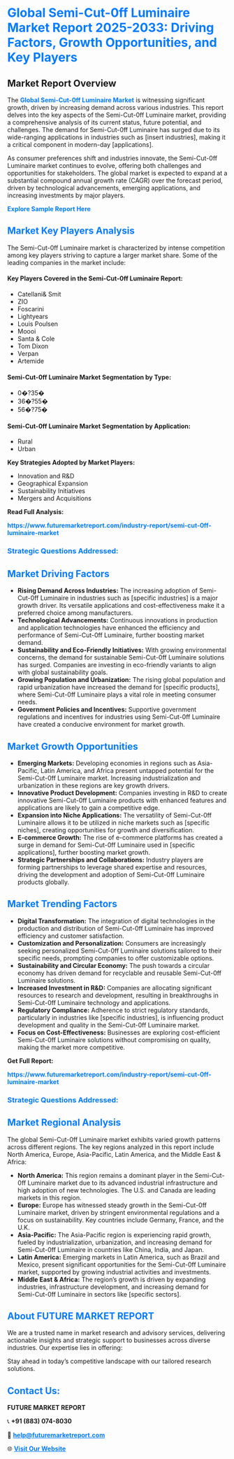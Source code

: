 <h1 style="color: #007BFF;">Global Semi-Cut-0ff Luminaire Market Report 2025-2033: Driving Factors, Growth Opportunities, and Key Players</h1>

<section id="overview">
<h2>Market Report Overview</h2>
<p>The <a href="https://www.futuremarketreport.com/industry-report/semi-cut-0ff-luminaire-market" style="color: #007BFF; text-decoration: none;"><strong>Global Semi-Cut-0ff Luminaire Market</strong></a> is witnessing significant growth, driven by increasing demand across various industries. This report delves into the key aspects of the Semi-Cut-0ff Luminaire market, providing a comprehensive analysis of its current status, future potential, and challenges. The demand for Semi-Cut-0ff Luminaire has surged due to its wide-ranging applications in industries such as [insert industries], making it a critical component in modern-day [applications].</p>
<p>As consumer preferences shift and industries innovate, the Semi-Cut-0ff Luminaire market continues to evolve, offering both challenges and opportunities for stakeholders. The global market is expected to expand at a substantial compound annual growth rate (CAGR) over the forecast period, driven by technological advancements, emerging applications, and increasing investments by major players.</p>
</section>

<section id="overview">
<p><a href="https://www.futuremarketreport.com/request-sample/reportId=53677" style="color: #007BFF; text-decoration: none;"><strong>Explore Sample Report Here</strong></a></p>
</section>

<section id="key-players">
<h2 style="color: #007BFF;">Market Key Players Analysis</h2>
<p>The Semi-Cut-0ff Luminaire market is characterized by intense competition among key players striving to capture a larger market share. Some of the leading companies in the market include:</p>
<h4>Key Players Covered in the Semi-Cut-0ff Luminaire Report:</h4>
<ul><li>Catellani&amp; Smit</li><li>ZIO</li><li>Foscarini</li><li>Lightyears</li><li>Louis Poulsen</li><li>Moooi</li><li>Santa &amp; Cole</li><li>Tom Dixon</li><li>Verpan</li><li>Artemide</li></ul>
<h4>Semi-Cut-0ff Luminaire Market Segmentation by Type:</h4>
<ul><li>0�?35�</li><li>36�?55�</li><li>56�?75�</li></ul>

<h4>Semi-Cut-0ff Luminaire Market Segmentation by Application:</h4>
<ul><li>Rural</li><li>Urban</li></ul>
<p><strong>Key Strategies Adopted by Market Players:</strong></p>
<ul>
<li>Innovation and R&D</li>
<li>Geographical Expansion</li>
<li>Sustainability Initiatives</li>
<li>Mergers and Acquisitions</li>
</ul>
</section>

<section>
<p><strong>Read Full Analysis: </strong></p><a href="https://www.futuremarketreport.com/industry-report/semi-cut-0ff-luminaire-market" style="color: #007BFF; text-decoration: none;"><strong>https://www.futuremarketreport.com/industry-report/semi-cut-0ff-luminaire-market</strong></a>
<h3 style="color: #007BFF;">Strategic Questions Addressed:</h3>
</section>

<section id="driving-factors">
<h2 style="color: #007BFF;">Market Driving Factors</h2>
<ul>
<li><strong>Rising Demand Across Industries:</strong> The increasing adoption of Semi-Cut-0ff Luminaire in industries such as [specific industries] is a major growth driver. Its versatile applications and cost-effectiveness make it a preferred choice among manufacturers.</li>
<li><strong>Technological Advancements:</strong> Continuous innovations in production and application technologies have enhanced the efficiency and performance of Semi-Cut-0ff Luminaire, further boosting market demand.</li>
<li><strong>Sustainability and Eco-Friendly Initiatives:</strong> With growing environmental concerns, the demand for sustainable Semi-Cut-0ff Luminaire solutions has surged. Companies are investing in eco-friendly variants to align with global sustainability goals.</li>
<li><strong>Growing Population and Urbanization:</strong> The rising global population and rapid urbanization have increased the demand for [specific products], where Semi-Cut-0ff Luminaire plays a vital role in meeting consumer needs.</li>
<li><strong>Government Policies and Incentives:</strong> Supportive government regulations and incentives for industries using Semi-Cut-0ff Luminaire have created a conducive environment for market growth.</li>
</ul>
</section>

<section id="growth-opportunities">
<h2 style="color: #007BFF;">Market Growth Opportunities</h2>
<ul>
<li><strong>Emerging Markets:</strong> Developing economies in regions such as Asia-Pacific, Latin America, and Africa present untapped potential for the Semi-Cut-0ff Luminaire market. Increasing industrialization and urbanization in these regions are key growth drivers.</li>
<li><strong>Innovative Product Development:</strong> Companies investing in R&D to create innovative Semi-Cut-0ff Luminaire products with enhanced features and applications are likely to gain a competitive edge.</li>
<li><strong>Expansion into Niche Applications:</strong> The versatility of Semi-Cut-0ff Luminaire allows it to be utilized in niche markets such as [specific niches], creating opportunities for growth and diversification.</li>
<li><strong>E-commerce Growth:</strong> The rise of e-commerce platforms has created a surge in demand for Semi-Cut-0ff Luminaire used in [specific applications], further boosting market growth.</li>
<li><strong>Strategic Partnerships and Collaborations:</strong> Industry players are forming partnerships to leverage shared expertise and resources, driving the development and adoption of Semi-Cut-0ff Luminaire products globally.</li>
</ul>
</section>

<section id="trending-factors">
<h2 style="color: #007BFF;">Market Trending Factors</h2>
<ul>
<li><strong>Digital Transformation:</strong> The integration of digital technologies in the production and distribution of Semi-Cut-0ff Luminaire has improved efficiency and customer satisfaction.</li>
<li><strong>Customization and Personalization:</strong> Consumers are increasingly seeking personalized Semi-Cut-0ff Luminaire solutions tailored to their specific needs, prompting companies to offer customizable options.</li>
<li><strong>Sustainability and Circular Economy:</strong> The push towards a circular economy has driven demand for recyclable and reusable Semi-Cut-0ff Luminaire solutions.</li>
<li><strong>Increased Investment in R&D:</strong> Companies are allocating significant resources to research and development, resulting in breakthroughs in Semi-Cut-0ff Luminaire technology and applications.</li>
<li><strong>Regulatory Compliance:</strong> Adherence to strict regulatory standards, particularly in industries like [specific industries], is influencing product development and quality in the Semi-Cut-0ff Luminaire market.</li>
<li><strong>Focus on Cost-Effectiveness:</strong> Businesses are exploring cost-efficient Semi-Cut-0ff Luminaire solutions without compromising on quality, making the market more competitive.</li>
</ul>
</section>

<section>
<p><strong>Get Full Report: </strong></p><a href="https://www.futuremarketreport.com/industry-report/semi-cut-0ff-luminaire-market" style="color: #007BFF; text-decoration: none;"><strong>https://www.futuremarketreport.com/industry-report/semi-cut-0ff-luminaire-market</strong></a>
<h3 style="color: #007BFF;">Strategic Questions Addressed:</h3>
</section>


<section id="regional-analysis">
<h2 style="color: #007BFF;">Market Regional Analysis</h2>
<p>The global Semi-Cut-0ff Luminaire market exhibits varied growth patterns across different regions. The key regions analyzed in this report include North America, Europe, Asia-Pacific, Latin America, and the Middle East & Africa:</p>
<ul>
<li><strong>North America:</strong> This region remains a dominant player in the Semi-Cut-0ff Luminaire market due to its advanced industrial infrastructure and high adoption of new technologies. The U.S. and Canada are leading markets in this region.</li>
<li><strong>Europe:</strong> Europe has witnessed steady growth in the Semi-Cut-0ff Luminaire market, driven by stringent environmental regulations and a focus on sustainability. Key countries include Germany, France, and the U.K.</li>
<li><strong>Asia-Pacific:</strong> The Asia-Pacific region is experiencing rapid growth, fueled by industrialization, urbanization, and increasing demand for Semi-Cut-0ff Luminaire in countries like China, India, and Japan.</li>
<li><strong>Latin America:</strong> Emerging markets in Latin America, such as Brazil and Mexico, present significant opportunities for the Semi-Cut-0ff Luminaire market, supported by growing industrial activities and investments.</li>
<li><strong>Middle East & Africa:</strong> The region’s growth is driven by expanding industries, infrastructure development, and increasing demand for Semi-Cut-0ff Luminaire in sectors like [specific sectors].</li>
</ul>
</section>

<footer>
<h2 style="color: #007BFF;">About FUTURE MARKET REPORT</h2>
<p>We are a trusted name in market research and advisory services, delivering actionable insights and strategic support to businesses across diverse industries. Our expertise lies in offering:</p>

<p>Stay ahead in today’s competitive landscape with our tailored research solutions.</p>

<h2 style="color: #007BFF;">Contact Us:</h2>
<p><strong>FUTURE MARKET REPORT</strong></p>
<p>📞 <strong>+91 (883) 074-8030</strong></p>
<p>📧 <strong><a href="mailto:help@futuremarketreport.com" style="color: #007BFF;">help@futuremarketreport.com</a></strong></p>
<p>🌐 <strong><a href="https://www.futuremarketreport.com/" style="color: #007BFF;">Visit Our Website</a></strong></p>
</footer>